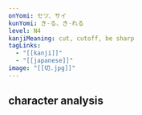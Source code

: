 ```yaml
---
onYomi: セツ、サイ
kunYomi: き-る、き-れる
level: N4
kanjiMeaning: cut, cutoff, be sharp
tagLinks:
  - "[[kanji]]"
  - "[[japanese]]"
image: "[[切.jpg]]"
---
```

## character analysis